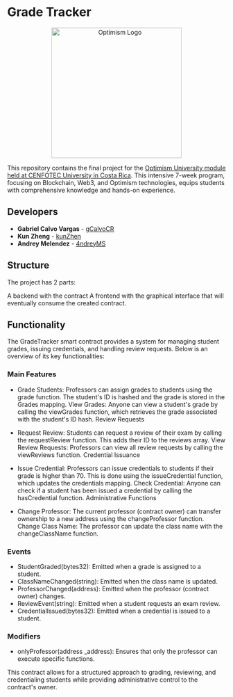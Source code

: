 # Grade Tracker
<p align="center">
  <a href="https://www.optimism.io/" target="blank"><img src="https://europe1.discourse-cdn.com/bc41dd/original/1X/391d6e71a279a9f881f75bfa7df5cdf3cf905b3f.png" width="300" alt="Optimism Logo" /></a>
</p>


This repository contains the final project for the [Optimism University module held at CENFOTEC University in Costa Rica](https://gov.optimism.io/t/optimism-university-module-in-costa-rica/8338). This intensive 7-week program, focusing on Blockchain, Web3, and Optimism technologies, equips students with comprehensive knowledge and hands-on experience. 




## Developers
* **Gabriel Calvo Vargas** - [gCalvoCR](https://github.com/gcalvoCR)
* **Kun Zheng** - [kunZhen](https://github.com/kunZhen)
* **Andrey Melendez** - [4ndreyMS](https://github.com/4ndreyMS)

## Structure
The project has 2 parts:

A backend with the contract
A frontend with the graphical interface that will eventually consume the created contract.

## Functionality

The GradeTracker smart contract provides a system for managing student grades, issuing credentials, and handling review requests. Below is an overview of its key functionalities:

### Main Features

- Grade Students: Professors can assign grades to students using the grade function. The student's ID is hashed and the grade is stored in the Grades mapping.
View Grades: Anyone can view a student's grade by calling the viewGrades function, which retrieves the grade associated with the student's ID hash.
Review Requests

- Request Review: Students can request a review of their exam by calling the requestReview function. This adds their ID to the reviews array.
View Review Requests: Professors can view all review requests by calling the viewReviews function.
Credential Issuance

- Issue Credential: Professors can issue credentials to students if their grade is higher than 70. This is done using the issueCredential function, which updates the credentials mapping.
Check Credential: Anyone can check if a student has been issued a credential by calling the hasCredential function.
Administrative Functions

- Change Professor: The current professor (contract owner) can transfer ownership to a new address using the changeProfessor function.
Change Class Name: The professor can update the class name with the changeClassName function.

### Events
- StudentGraded(bytes32): Emitted when a grade is assigned to a student.
- ClassNameChanged(string): Emitted when the class name is updated.
- ProfessorChanged(address): Emitted when the professor (contract owner) changes.
- ReviewEvent(string): Emitted when a student requests an exam review.
- CredentialIssued(bytes32): Emitted when a credential is issued to a student.

### Modifiers
- onlyProfessor(address _address): Ensures that only the professor can execute specific functions.

This contract allows for a structured approach to grading, reviewing, and credentialing students while providing administrative control to the contract's owner.